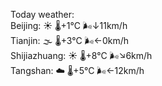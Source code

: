 Today weather:  
Beijing: ☀️   🌡️+1°C 🌬️↓11km/h  
Tianjin: 🌫  🌡️+3°C 🌬️←0km/h  
Shijiazhuang: ☀️   🌡️+8°C 🌬️↘6km/h  
Tangshan: ☁️   🌡️+5°C 🌬️←12km/h  
